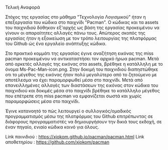 Τελική Αναφορά

Στόχος της εργασίας στο μάθημα "Τεχνολογία Λογισμικού" ήταν η επεξεργασία του κώδικα στο παιχνίδι "Pacman". Ο κώδικας και τα assets του παιχνιδιού δόθηκαν εξ'αρχής ως βάση της εργασίας προκειμένου να γίνουν οι απαραίτητες αλλαγές πάνω τους. Απώτερος σκοπός της εργασίας ήταν η εξοικείωση με τον τρόπο λειτουργίας της πλατφόρμας του Github ώς ένα εργαλείο ανάπτυξης κώδικα.

Στο πρακτικό κομμάτι της εργασίας έγινε αναζήτηση εικόνας της miss pacman προκειμένου να αντικαταστήσει τον αρχικό ήρωα pacman. Μετά από αρκετές αλλαγές της εικόνας στα assets, βρέθηκε η κατάλληλη με το όνομα Ms-Pac-Man-icon.png. Στην δοκιμή του παιχνιδιού διαπηστώθηκε οτι το μέγεθος της εικόνας ήταν πολύ μεγαλύτερο από το ζητούμενο με αποτέλεσμα να έχει παραμορφωθεί μέσα στο παιχνίδι. Μετά από επανειλλημένες αλλαγές των διαστάσεων της εικόνας στον κώδικα του παιχνιδιού και δοκιμές μέσα στο παιχνίδι βρέθηκε το κατάλληλο μέγεθος που επέτρεπε στη miss pacman να εμφανίζεται σωστά και χωρίς παραμορφώσεις μέσα στο παιχνίδι.

Έγινε κατανοητό το πώς λειτουργεί ο συλλογικός/ομαδικός προγραμματισμός μέσω της πλατφόρμας του Github επιτρέπωντας σε διάφορους προγραμματιστές να δημιουργήσουν την δικιά τους εκδοχή, σε έναν πηγαίο, ενιαίο κώδικα κοινό για όλους.

Link παινιδιού : https://xjokom.github.io/pacman/pacman.html
Link αποθετηρίου : https://github.com/xjokom/pacman
